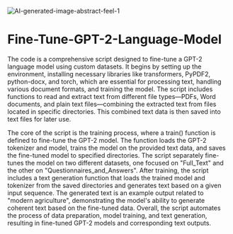 
![AI-generated-image-abstract-feel-1](https://github.com/user-attachments/assets/e707129d-353c-44b8-8502-178f237f815e)

# Fine-Tune-GPT-2-Language-Model

The code is a comprehensive script designed to fine-tune a GPT-2 language model using custom datasets. It begins by setting up the environment, installing necessary libraries like transformers, PyPDF2, python-docx, and torch, which are essential for processing text, handling various document formats, and training the model. The script includes functions to read and extract text from different file types—PDFs, Word documents, and plain text files—combining the extracted text from files located in specific directories. This combined text data is then saved into text files for later use.

The core of the script is the training process, where a train() function is defined to fine-tune the GPT-2 model. The function loads the GPT-2 tokenizer and model, trains the model on the provided text data, and saves the fine-tuned model to specified directories. The script separately fine-tunes the model on two different datasets, one focused on "Full_Text" and the other on "Questionnaires_and_Answers". After training, the script includes a text generation function that loads the trained model and tokenizer from the saved directories and generates text based on a given input sequence. The generated text is an example output related to "modern agriculture", demonstrating the model's ability to generate coherent text based on the fine-tuned data. Overall, the script automates the process of data preparation, model training, and text generation, resulting in fine-tuned GPT-2 models and corresponding text outputs.
